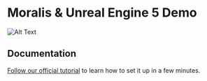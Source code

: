 # Moralis & Unreal Engine 5 Demo

![Alt Text](https://github.com/MoralisWeb3/demo-unreal-aws-lambda/blob/main/gifs/moralis_unreal.gif)

## Documentation
[Follow our official tutorial](https://docs.moralis.io/docs/aws-lambda-unreal-5) to learn how to set it up in a few minutes.
